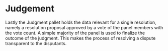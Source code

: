 # Judgement

Lastly the Judgment pallet holds the data relevant for a single resolution, namely a resolution proposal approved by a vote of  the panel members with the vote count. A simple majority of the panel is used to finalize the outcome of the judgment. This makes the process of resolving a dispute transparent to the disputants.

<figure><img src="https://lh3.googleusercontent.com/iKf5t9zsAVqD66DVip3BUzLfwtMGAA5lSY97395Dl_UKFpac7L-xxAzffr7eQrkqUYmmeF7-9BkKaOJSbnWMHCld9FWRJWzK3H1E8JO-STk5b9ins-r7711eLqUNeYrntSGztaMr6pgy7BotFR05FKYoK8pjnbhJMwBnBtrKV7atScwh8w6AgVtKP6yWgQ" alt=""><figcaption></figcaption></figure>
